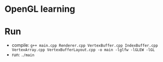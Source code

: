 # OpenGL learning

# Run
- compile: `g++ main.cpp Renderer.cpp VertexBuffer.cpp IndexBuffer.cpp VertexArray.cpp VertexBufferLayout.cpp -o main -lglfw -lGLEW -lGL`
- run: `./main`